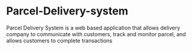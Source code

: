 # Parcel-Delivery-system
Parcel Delivery System is a web based application that allows delivery company to communicate with customers, track and monitor parcel, and allows customers to complete transactions 
